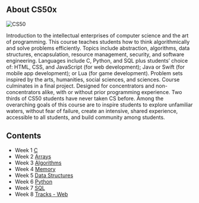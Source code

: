## About CS50x
![CS50](https://res.cloudinary.com/practicaldev/image/fetch/s--LMw2QXqx--/c_imagga_scale,f_auto,fl_progressive,h_900,q_auto,w_1600/https://dev-to-uploads.s3.amazonaws.com/i/922c0lejoh2fgvwfddh0.jpg)

Introduction to the intellectual enterprises of computer science and the art of programming. This course teaches students how to think algorithmically and solve problems efficiently. Topics include abstraction, algorithms, data structures, encapsulation, resource management, security, and software engineering. Languages include C, Python, and SQL plus students’ choice of: HTML, CSS, and JavaScript (for web development); Java or Swift (for mobile app development); or Lua (for game development). Problem sets inspired by the arts, humanities, social sciences, and sciences. Course culminates in a final project. Designed for concentrators and non-concentrators alike, with or without prior programming experience. Two thirds of CS50 students have never taken CS before. Among the overarching goals of this course are to inspire students to explore unfamiliar waters, without fear of failure, create an intensive, shared experience, accessible to all students, and build community among students.

## Contents

- Week 1 [C](https://github.com/abdhsani/CS50X/tree/master/pset1)
- Week 2 [Arrays](https://github.com/abdhsani/CS50X/tree/master/pset2)
- Week 3 [Algorithms](https://github.com/abdhsani/CS50X/tree/master/pset3)
- Week 4 [Memory](https://github.com/abdhsani/CS50X/tree/master/pset4)
- Week 5 [Data Structures](https://github.com/abdhsani/CS50X/tree/master/pset5/speller)
- Week 6 [Python](https://github.com/abdhsani/CS50X/tree/master/pset6)
- Week 7 [SQL](https://github.com/abdhsani/CS50X/tree/master/pset7)
- Week 8 [Tracks - Web](https://github.com/abdhsani/CS50X/tree/master/pset8)
